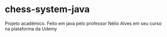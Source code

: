 # chess-system-java
Projeto acadêmico. Feito em java pelo professor Nélio Alves em seu curso na plataforma da Udemy
